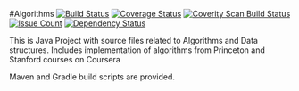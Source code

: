 
#Algorithms
[![Build Status](https://travis-ci.org/Iurii-Dziuban/algorithms.svg?branch=master)](https://travis-ci.org/Iurii-Dziuban/algorithms)
[![Coverage Status](https://coveralls.io/repos/github/Iurii-Dziuban/algorithms/badge.svg?branch=master)](https://coveralls.io/github/Iurii-Dziuban/algorithms?branch=master)
<a href="https://scan.coverity.com/projects/iurii-dziuban-algorithms">
  <img alt="Coverity Scan Build Status"
       src="https://scan.coverity.com/projects/9947/badge.svg"/>
</a>
[![Issue Count](https://codeclimate.com/github/Iurii-Dziuban/algorithms/badges/issue_count.svg)](https://codeclimate.com/github/Iurii-Dziuban/algorithms)
[![Dependency Status](https://www.versioneye.com/user/projects/57b8ae5bfc1827003a745b57/badge.svg?style=flat-square)](https://www.versioneye.com/user/projects/57b8ae5bfc1827003a745b57)

This is Java Project with source files related to Algorithms and Data structures.
Includes implementation of algorithms from Princeton and Stanford courses on Coursera

Maven and Gradle build scripts are provided.
